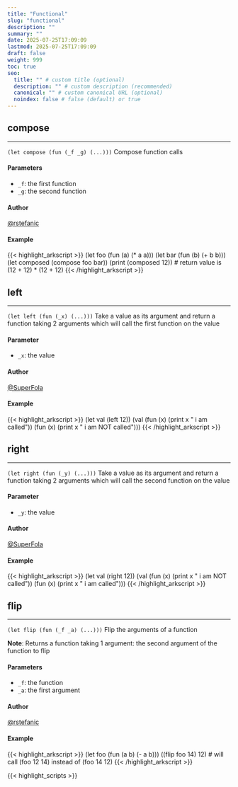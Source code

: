 ```yaml
---
title: "Functional"
slug: "functional"
description: ""
summary: ""
date: 2025-07-25T17:09:09
lastmod: 2025-07-25T17:09:09
draft: false
weight: 999
toc: true
seo:
  title: "" # custom title (optional)
  description: "" # custom description (recommended)
  canonical: "" # custom canonical URL (optional)
  noindex: false # false (default) or true
---
```


## compose

---
`(let compose (fun (_f _g) (...)))`
Compose function calls

#### Parameters
- `_f`: the first function
- `_g`: the second function

#### Author
[@rstefanic](https://github.com/rstefanic)

#### Example
{{< highlight_arkscript >}}
(let foo (fun (a) (* a a)))
(let bar (fun (b) (+ b b)))
(let composed (compose foo bar))
(print (composed 12))  # return value is (12 + 12) * (12 + 12)
{{< /highlight_arkscript >}}

## left

---
`(let left (fun (_x) (...)))`
Take a value as its argument and return a function taking 2 arguments which will call the first function on the value

#### Parameter
- `_x`: the value

#### Author
[@SuperFola](https://github.com/SuperFola)

#### Example
{{< highlight_arkscript >}}
(let val (left 12))
(val (fun (x) (print x " i am called")) (fun (x) (print x " i am NOT called")))
{{< /highlight_arkscript >}}

## right

---
`(let right (fun (_y) (...)))`
Take a value as its argument and return a function taking 2 arguments which will call the second function on the value

#### Parameter
- `_y`: the value

#### Author
[@SuperFola](https://github.com/SuperFola)

#### Example
{{< highlight_arkscript >}}
(let val (right 12))
(val (fun (x) (print x " i am NOT called")) (fun (x) (print x " i am called")))
{{< /highlight_arkscript >}}

## flip

---
`(let flip (fun (_f _a) (...)))`
Flip the arguments of a function

**Note**: Returns a function taking 1 argument: the second argument of the function to flip
#### Parameters
- `_f`: the function
- `_a`: the first argument

#### Author
[@rstefanic](https://github.com/rstefanic)

#### Example
{{< highlight_arkscript >}}
(let foo (fun (a b) (- a b)))
((flip foo 14) 12) # will call (foo 12 14) instead of (foo 14 12)
{{< /highlight_arkscript >}}



{{< highlight_scripts >}}
